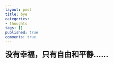 ```yaml
---
layout: post
title: bye
categories:
- thoughts
tags: []
published: true
comments: true
---
```

<p><strong><font face="黑体" size="5">没有幸福，只有自由和平静……</font></strong></p>
